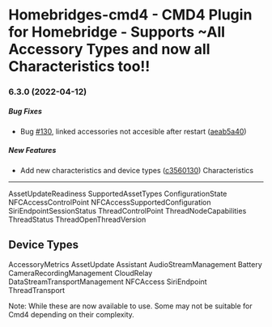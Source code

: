 # Homebridges-cmd4 - CMD4 Plugin for Homebridge - Supports ~All Accessory Types and now all Characteristics too!!
### 6.3.0 (2022-04-12)

##### Bug Fixes

*  Bug [#130](https://github.com/ztalbot2000/homebridge-cmd4/pull/130), linked accessories not accesible after restart ([aeab5a40](https://github.com/ztalbot2000/homebridge-cmd4/commit/aeab5a40340631910ae6ac19f9af8453f46faa55))

##### New Features
*  Add new characteristics and device types ([c3560130](https://github.com/ztalbot2000/homebridge-cmd4/commit/c3560130e7092b698d0d750924c548a99c4e20f4))
Characteristics
---------------
AssetUpdateReadiness
SupportedAssetTypes
ConfigurationState
NFCAccessControlPoint
NFCAccessSupportedConfiguration
SiriEndpointSessionStatus
ThreadControlPoint
ThreadNodeCapabilities
ThreadStatus
ThreadOpenThreadVersion

Device Types
------------
AccessoryMetrics
AssetUpdate
Assistant
AudioStreamManagement
Battery
CameraRecordingManagement
CloudRelay
DataStreamTransportManagement
NFCAccess
SiriEndpoint
ThreadTransport

Note: While these are now available to use. Some may not be suitable for Cmd4 depending on their complexity.

